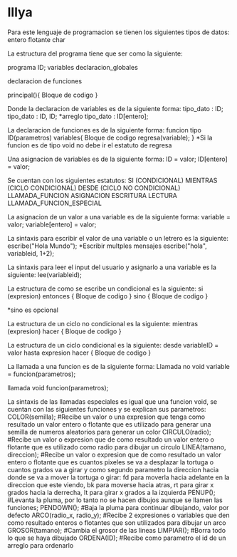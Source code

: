 # Illya

Para este lenguaje de programacion se tienen los siguientes tipos de datos:
entero
flotante
char

La estructura del programa tiene que ser como la siguiente:

programa ID;
variables
declaracion_globales

declaracion de funciones

principal(){
Bloque de codigo
}

Donde la declaracion de variables es de la siguiente forma:
tipo_dato : ID;
tipo_dato : ID, ID;
*arreglo
tipo_dato : ID[entero];

La declaracion de funciones es de la siguiente forma:
funcion tipo ID(parametros)
variables{
Bloque de codigo
regresa(variable);
}
*Si la funcion es de tipo void no debe ir el estatuto de regresa

Una asignacion de variables es de la siguiente forma:
ID = valor;
ID[entero] = valor;

Se cuentan con los siguientes estatutos:
SI (CONDICIONAL)
MIENTRAS (CICLO CONDICIONAL)
DESDE (CICLO NO CONDICIONAL)
LLAMADA_FUNCION
ASIGNACION
ESCRITURA
LECTURA
LLAMADA_FUNCION_ESPECIAL

La asignacion de un valor a una variable es de la siguiente forma:
variable = valor;
variable[entero] = valor;

La sintaxis para escribir el valor de una variable o un letrero es la siguiente:
escribe("Hola Mundo");
*Escribir multples mensajes
escribe("hola", variableid, 1+2);

La sintaxis para leer el input del usuario y asignarlo a una variable es la siguiente:
lee(variableid);

La estructura de como se escribe un condicional es la siguiente:
si (expresion) entonces {
Bloque de codigo
} sino {
Bloque de codigo
}

*sino es opcional

La estructura de un ciclo no condicional es la siguiente:
mientras (expresion) hacer {
Bloque de codigo
}

La estructura de un ciclo condicional es la siguiente:
desde variableID = valor hasta expresion hacer {
Bloque de codigo
}

La llamada a una funcion es de la siguiente forma:
Llamada no void
variable = funcion(parametros);

llamada void
funcion(parametros);

La sintaxis de las llamadas especiales es igual que una funcion void, se cuentan con las siguientes funciones y se explican sus parametros:
COLOR(semilla); #Recibe un valor o una expresion que tenga como resultado un valor entero o flotante que es utilizado para generar una semilla de numeros aleatorios para generar un color
CIRCULO(radio); #Recibe un valor o expresion que de como resultado un valor entero o flotante que es utilizado como radio para dibujar un circulo
LINEA(tamano, direccion); #Recibe un valor o expresion que de como resultado un valor entero o flotante que es cuantos pixeles se va a desplazar la tortuga o cuantos grados va a girar y como segundo parametro la direccion hacia donde se va a mover la tortuga o girar: fd para moverla hacia adelante en la direccion que este viendo, bk para moverse hacia atras, rt para girar x grados hacia la derrecha, lt para girar x grados a la izquierda
PENUP(); #Levanta la pluma, por lo tanto no se hacen dibujos aunque se llamen las funciones;
PENDOWN(); #Baja la pluma para continuar dibujando, valor por defecto
ARCO(radio_x, radio_y); #Recibe 2 expresiones o variables que den como resultado enteros o flotantes que son utilizados para dibujar un arco
GROSOR(tamano); #Cambia el grosor de las lineas
LIMPIAR(); #Borra todo lo que se haya dibujado
ORDENA(ID); #Recibe como parametro el id de un arreglo para ordenarlo








